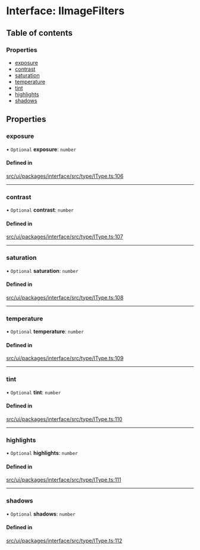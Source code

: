 # Interface: IImageFilters

## Table of contents

### Properties

- [exposure](IImageFilters.md#exposure)
- [contrast](IImageFilters.md#contrast)
- [saturation](IImageFilters.md#saturation)
- [temperature](IImageFilters.md#temperature)
- [tint](IImageFilters.md#tint)
- [highlights](IImageFilters.md#highlights)
- [shadows](IImageFilters.md#shadows)

## Properties

### exposure

• `Optional` **exposure**: `number`

#### Defined in

[src/ui/packages/interface/src/type/IType.ts:106](https://github.com/leaferjs/leafer-ui/blob/38558928fc1be6d4d216bb813fcdb043c6cbb533/packages/interface/src/type/IType.ts#L106)

___

### contrast

• `Optional` **contrast**: `number`

#### Defined in

[src/ui/packages/interface/src/type/IType.ts:107](https://github.com/leaferjs/leafer-ui/blob/38558928fc1be6d4d216bb813fcdb043c6cbb533/packages/interface/src/type/IType.ts#L107)

___

### saturation

• `Optional` **saturation**: `number`

#### Defined in

[src/ui/packages/interface/src/type/IType.ts:108](https://github.com/leaferjs/leafer-ui/blob/38558928fc1be6d4d216bb813fcdb043c6cbb533/packages/interface/src/type/IType.ts#L108)

___

### temperature

• `Optional` **temperature**: `number`

#### Defined in

[src/ui/packages/interface/src/type/IType.ts:109](https://github.com/leaferjs/leafer-ui/blob/38558928fc1be6d4d216bb813fcdb043c6cbb533/packages/interface/src/type/IType.ts#L109)

___

### tint

• `Optional` **tint**: `number`

#### Defined in

[src/ui/packages/interface/src/type/IType.ts:110](https://github.com/leaferjs/leafer-ui/blob/38558928fc1be6d4d216bb813fcdb043c6cbb533/packages/interface/src/type/IType.ts#L110)

___

### highlights

• `Optional` **highlights**: `number`

#### Defined in

[src/ui/packages/interface/src/type/IType.ts:111](https://github.com/leaferjs/leafer-ui/blob/38558928fc1be6d4d216bb813fcdb043c6cbb533/packages/interface/src/type/IType.ts#L111)

___

### shadows

• `Optional` **shadows**: `number`

#### Defined in

[src/ui/packages/interface/src/type/IType.ts:112](https://github.com/leaferjs/leafer-ui/blob/38558928fc1be6d4d216bb813fcdb043c6cbb533/packages/interface/src/type/IType.ts#L112)
